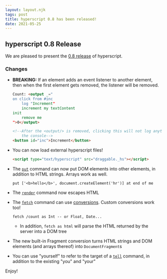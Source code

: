 ```yaml
---
layout: layout.njk
tags: post
title: hyperscript 0.8 has been released!
date: 2021-05-25
---
```


## hyperscript 0.8 Release

We are pleased to present the 
[0.8 release](https://unpkg.com/browse/hyperscript.org@0.8/) 
of hyperscript.

### Changes

*	**BREAKING:** If an element adds an event listener to another element, then 
when the first element gets removed, the listener will be removed.

	```html
	Count: <output _="
	on click from #inc
		log "Increment" 
		increment my textContent
	init
		remove me
	">0</output>

	<!--After the <output/> is removed, clicking this will not log anything to 
		the console-->
	<button id="inc">Increment</button>
	```

*	You can now load external hyperscript files!

	```html
	<script type="text/hyperscript" src="draggable._hs"></script>
	```

*	The [`put`](/commands/put) command can now put DOM elements into other
	elements, in addition to HTML strings. Arrays work as well.

	```hyperscript
	put ['<b>hello</b>', document.createElement('hr')] at end of me
	```

*	The [`render`](/commands/render) command now escapes HTML

*	The [`fetch`](/commands/fetch) command can use [conversions](/expressions/as).
	Custom conversions work too!

	```hyperscript
	fetch /count as Int -- or Float, Date...
	```

	*	In addition, `fetch as html` will parse the HTML returned by the server
		into a DOM tree
*	The new built-in Fragment conversion turns HTML strings and DOM elements
	(and arrays thereof) into `DocumentFragment`s

*	You can use "yourself" to refer to the target of a [`tell`](/commands/tell)
	command, in addition to the existing "you" and "your"

Enjoy!
